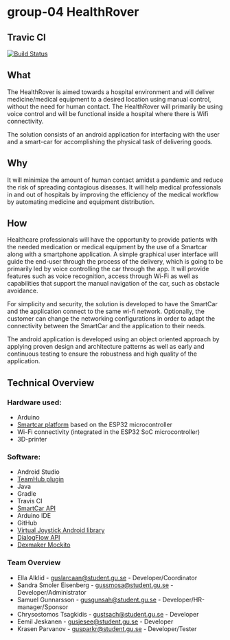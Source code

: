 # group-04 HealthRover
## Travic CI
[![Build Status](https://travis-ci.com/DIT112-V20/group-04.svg?branch=master)](https://travis-ci.com/DIT112-V20/group-04)
## What
The HealthRover is aimed towards a hospital environment and will deliver medicine/medical equipment to a desired location using manual control, without the need for human contact. The HealthRover will primarily be using voice control and will be functional inside a hospital where there is Wifi connectivity.

The solution consists of an android application for interfacing with the user and a smart-car for accomplishing the physical task of delivering goods.

## Why
It will minimize the amount of human contact amidst a pandemic and reduce the risk of spreading contagious diseases. It will help medical professionals in and out of hospitals by improving the efficiency of the medical workflow by automating medicine and equipment distribution. 

## How
Healthcare professionals will have the opportunity to provide patients with the needed medication or medical equipment by the use of a Smartcar along with a smartphone application. A simple graphical user interface will guide the end-user through the process of the delivery, which is going to be primarily led by voice controlling the car through the app. It will provide features such as voice recognition, access through Wi-Fi as well as capabilities that support the manual navigation of the car, such as obstacle avoidance.

For simplicity and security, the solution is developed to have the SmartCar and the application connect to the same wi-fi network. Optionally, the customer can change the networking configurations in order to adapt the connectivity between the SmartCar and the application to their needs.

The android application is developed using an object oriented approach by applying proven design and architecture patterns as well as early and continuous testing to ensure the robustness and high quality of the application. 

## Technical Overview

### Hardware used:
- Arduino
- [Smartcar platform](https://www.hackster.io/platisd/getting-started-with-the-smartcar-platform-1648ad) based on the ESP32 microcontroller
- Wi-Fi connectivity (integrated in the ESP32 SoC microcontroller)
- 3D-printer

 
### Software:
- Android Studio
- [TeamHub plugin](https://teamhub.dev/)
- Java
- Gradle
- Travis CI
- [SmartCar API](https://platisd.github.io/smartcar_shield/)
- Arduino IDE
- GitHub
- [Virtual Joystick Android library](https://github.com/controlwear/virtual-joystick-android)
- [DialogFlow API](https://dialogflow.com/)
- [Dexmaker Mockito](https://mvnrepository.com/artifact/com.google.dexmaker/dexmaker-mockito/1.2)

 
### Team Overview
- Ella Alklid - guslarcaan@student.gu.se - Developer/Coordinator
- Sandra Smoler Eisenberg - gussmosa@student.gu.se - Developer/Administrator
- Samuel Gunnarsson - gusgunsah@student.gu.se - Developer/HR-manager/Sponsor 
- Chrysostomos Tsagkidis - gustsach@student.gu.se - Developer
- Eemil Jeskanen - gusjesee@student.gu.se - Developer
- Krasen Parvanov - gusparkr@student.gu.se - Developer/Tester
